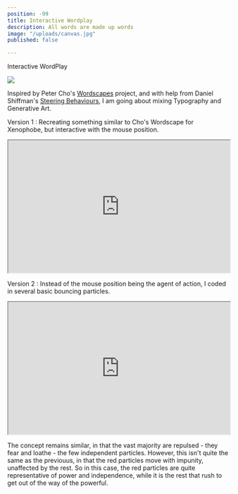```yaml
---
position: -99
title: Interactive Wordplay
description: All words are made up words
image: "/uploads/canvas.jpg"
published: false

---
```

Interactive WordPlay

![](/uploads/fear-and-loathing.jpg)

Inspired by Peter Cho's [Wordscapes](https://www.typotopo.com/project/wordscapes) project, and with help from Daniel Shiffman's [Steering Behaviours](https://thecodingtrain.com/CodingChallenges/059-steering-text-paths.html), I am going about mixing Typography and Generative Art.

Version 1 : Recreating something similar to Cho's Wordscape for Xenophobe, but interactive with the mouse position.

<iframe src="https://editor.p5js.org/jesalmehta/embed/HI75NOgag" width="100%" height=300></iframe>

Version 2 : Instead of the mouse position being the agent of action, I coded in several basic bouncing particles. 

<iframe src="https://editor.p5js.org/jesalmehta/embed/jY8NusQnp" width="100%" height=300></iframe>

The concept remains similar, in that the vast majority are repulsed - they fear and loathe - the few independent particles. However, this isn't quite the same as the previouus, in that the red particles move with impunity, unaffected by the rest. So in this case, the red particles are quite representative of power and independence, while it is the rest that rush to get out of the way of the powerful.